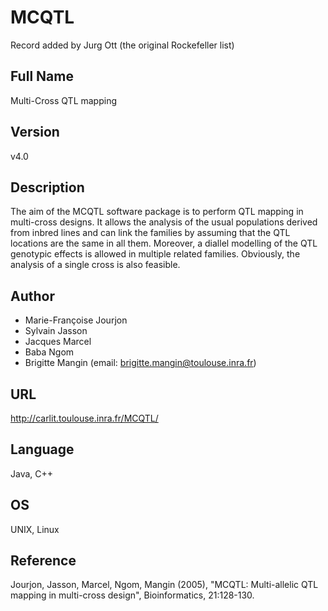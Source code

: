# MCQTL
Record added by Jurg Ott (the original Rockefeller list)

## Full Name
Multi-Cross QTL mapping

## Version
v4.0

## Description
The aim of the MCQTL software package is to perform QTL mapping in multi-cross designs. It allows the analysis of the usual populations derived from inbred lines and can link the families by assuming that the QTL locations are the same in all them. Moreover, a diallel modelling of the QTL genotypic effects is allowed in multiple related families. Obviously, the analysis of a single cross is also feasible.

## Author
* Marie-Françoise Jourjon
* Sylvain Jasson
* Jacques Marcel
* Baba Ngom
* Brigitte Mangin (email: brigitte.mangin@toulouse.inra.fr)

## URL
http://carlit.toulouse.inra.fr/MCQTL/

## Language
Java, C++

## OS
UNIX, Linux

## Reference
Jourjon, Jasson, Marcel, Ngom, Mangin (2005), "MCQTL: Multi-allelic QTL mapping in multi-cross design", Bioinformatics, 21:128-130.